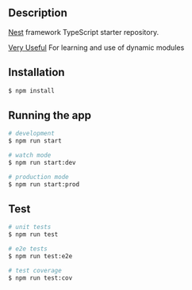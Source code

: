 ## Description

[Nest](https://github.com/nestjs/nest) framework TypeScript starter repository.

[Very Useful](https://docs.nestjs.com/modules) For learning and use of dynamic modules

## Installation

```bash
$ npm install
```

## Running the app

```bash
# development
$ npm run start

# watch mode
$ npm run start:dev

# production mode
$ npm run start:prod
```

## Test

```bash
# unit tests
$ npm run test

# e2e tests
$ npm run test:e2e

# test coverage
$ npm run test:cov
```
